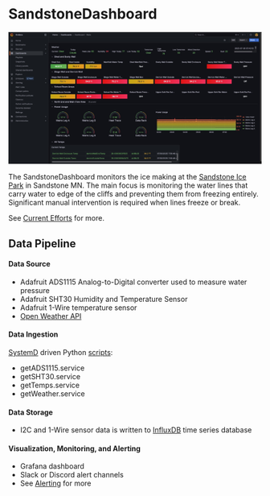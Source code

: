 # SandstoneDashboard

![Grafana Dashboard](readme_images/grafana_dashboard.jpg)

The SandstoneDashboard monitors the ice making at the [Sandstone Ice Park](https://www.mountainproject.com/area/106915985/sandstone-ice-park) in Sandstone MN. The main focus is monitoring the water lines that carry water to edge of the cliffs and preventing them from freezing entirely. Significant manual intervention is required when lines freeze or break.

See [Current Efforts](current_efforts.md) for more.

## Data Pipeline

#### Data Source

* Adafruit ADS1115 Analog-to-Digital converter used to measure water pressure
* Adafruit SHT30 Humidity and Temperature Sensor
* Adafruit 1-Wire temperature sensor
* [Open Weather API](https://openweathermap.org/api)

#### Data Ingestion

[SystemD](ansible/systemd) driven Python [scripts](src):
* getADS1115.service
* getSHT30.service
* getTemps.service
* getWeather.service

#### Data Storage

* I2C and 1-Wire sensor data is written to [InfluxDB](influxdb.md) time series database

#### Visualization, Monitoring, and Alerting

* Grafana dashboard
* Slack or Discord alert channels
* See [Alerting](alerting.md) for more
